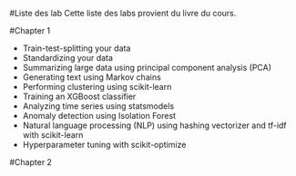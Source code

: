 #Liste des lab
Cette liste des labs provient du livre du cours.

#Chapter 1

- Train-test-splitting your data
- Standardizing your data
- Summarizing large data using principal component analysis (PCA)
- Generating text using Markov chains
- Performing clustering using scikit-learn
- Training an XGBoost classifier
- Analyzing time series using statsmodels
- Anomaly detection using Isolation Forest
- Natural language processing (NLP) using hashing vectorizer and tf-idf with scikit-learn
- Hyperparameter tuning with scikit-optimize

#Chapter 2
